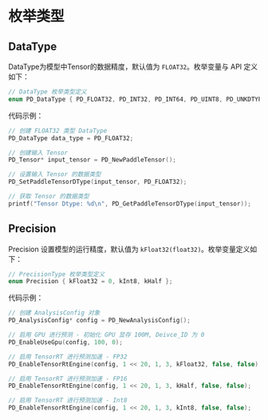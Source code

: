 # 枚举类型

## DataType

DataType为模型中Tensor的数据精度，默认值为 `FLOAT32`。枚举变量与 API 定义如下：

```c
// DataType 枚举类型定义
enum PD_DataType { PD_FLOAT32, PD_INT32, PD_INT64, PD_UINT8, PD_UNKDTYPE };
```

代码示例：

```c
// 创建 FLOAT32 类型 DataType
PD_DataType data_type = PD_FLOAT32;

// 创建输入 Tensor
PD_Tensor* input_tensor = PD_NewPaddleTensor();

// 设置输入 Tensor 的数据类型
PD_SetPaddleTensorDType(input_tensor, PD_FLOAT32);

// 获取 Tensor 的数据类型
printf("Tensor Dtype: %d\n", PD_GetPaddleTensorDType(input_tensor));
```

## Precision

Precision 设置模型的运行精度，默认值为 `kFloat32(float32)`。枚举变量定义如下：

```c
// PrecisionType 枚举类型定义
enum Precision { kFloat32 = 0, kInt8, kHalf };
```

代码示例：

```c
// 创建 AnalysisConfig 对象
PD_AnalysisConfig* config = PD_NewAnalysisConfig();

// 启用 GPU 进行预测 - 初始化 GPU 显存 100M, Deivce_ID 为 0
PD_EnableUseGpu(config, 100, 0);

// 启用 TensorRT 进行预测加速 - FP32
PD_EnableTensorRtEngine(config, 1 << 20, 1, 3, kFloat32, false, false);

// 启用 TensorRT 进行预测加速 - FP16
PD_EnableTensorRtEngine(config, 1 << 20, 1, 3, kHalf, false, false);

// 启用 TensorRT 进行预测加速 - Int8
PD_EnableTensorRtEngine(config, 1 << 20, 1, 3, kInt8, false, false);
```
